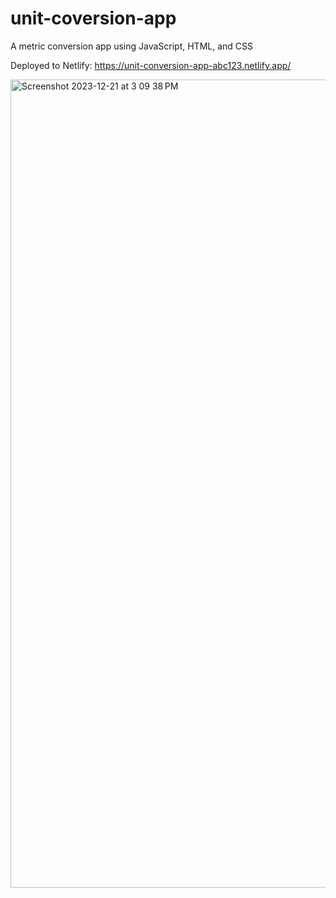 # unit-coversion-app
A metric conversion app using JavaScript, HTML, and CSS

Deployed to Netlify: https://unit-conversion-app-abc123.netlify.app/

<img width="1293" alt="Screenshot 2023-12-21 at 3 09 38 PM" src="https://github.com/bwick04/unit-conversion-app/assets/16809586/2c614068-2d0a-48be-9750-8df9dedf505e">
